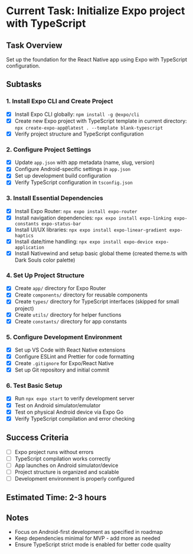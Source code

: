 # Current Task: Initialize Expo project with TypeScript

## Task Overview

Set up the foundation for the React Native app using Expo with TypeScript configuration.

## Subtasks

### 1. Install Expo CLI and Create Project

- [x] Install Expo CLI globally: `npm install -g @expo/cli`
- [x] Create new Expo project with TypeScript template in current directory: `npx create-expo-app@latest . --template blank-typescript`
- [x] Verify project structure and TypeScript configuration

### 2. Configure Project Settings

- [x] Update `app.json` with app metadata (name, slug, version)
- [x] Configure Android-specific settings in `app.json`
- [x] Set up development build configuration
- [x] Verify TypeScript configuration in `tsconfig.json`

### 3. Install Essential Dependencies

- [x] Install Expo Router: `npx expo install expo-router`
- [x] Install navigation dependencies: `npx expo install expo-linking expo-constants expo-status-bar`
- [x] Install UI/UX libraries: `npx expo install expo-linear-gradient expo-haptics`
- [x] Install date/time handling: `npx expo install expo-device expo-application`
- [x] Install Nativewind and setup basic global theme (created theme.ts with Dark Souls color palette)

### 4. Set Up Project Structure

- [x] Create `app/` directory for Expo Router
- [x] Create `components/` directory for reusable components
- [x] Create `types/` directory for TypeScript interfaces (skipped for small project)
- [x] Create `utils/` directory for helper functions
- [x] Create `constants/` directory for app constants

### 5. Configure Development Environment

- [x] Set up VS Code with React Native extensions
- [x] Configure ESLint and Prettier for code formatting
- [x] Create `.gitignore` for Expo/React Native
- [x] Set up Git repository and initial commit

### 6. Test Basic Setup

- [x] Run `npx expo start` to verify development server
- [x] Test on Android simulator/emulator
- [x] Test on physical Android device via Expo Go
- [x] Verify TypeScript compilation and error checking

## Success Criteria

- [ ] Expo project runs without errors
- [ ] TypeScript compilation works correctly
- [ ] App launches on Android simulator/device
- [ ] Project structure is organized and scalable
- [ ] Development environment is properly configured

## Estimated Time: 2-3 hours

## Notes

- Focus on Android-first development as specified in roadmap
- Keep dependencies minimal for MVP - add more as needed
- Ensure TypeScript strict mode is enabled for better code quality
